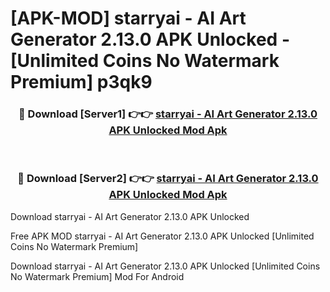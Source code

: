 # [APK-MOD] starryai - AI Art Generator 2.13.0 APK Unlocked - [Unlimited Coins No Watermark Premium] p3qk9



<div align="center">
<h3>🔴 Download [Server1] 👉👉 <a href="https://momento.my/?title=starryai_-_AI_Art_Generator_2.13.0_APK_Unlocked">starryai - AI Art Generator 2.13.0 APK Unlocked Mod Apk</a></h3><br>

<h3>🔴 Download [Server2] 👉👉 <a href="https://momento.my/?title=starryai_-_AI_Art_Generator_2.13.0_APK_Unlocked">starryai - AI Art Generator 2.13.0 APK Unlocked Mod Apk</a></h3>
</div>



Download starryai - AI Art Generator 2.13.0 APK Unlocked 

Free APK MOD starryai - AI Art Generator 2.13.0 APK Unlocked [Unlimited Coins No Watermark Premium]

Download starryai - AI Art Generator 2.13.0 APK Unlocked [Unlimited Coins No Watermark Premium] Mod For Android
